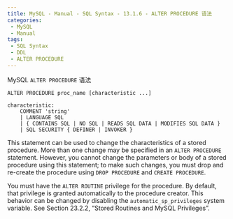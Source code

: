 ```yaml
---
title: MySQL - Manual - SQL Syntax - 13.1.6 - ALTER PROCEDURE 语法
categories: 
 - MySQL
 - Manual
tags: 
 - SQL Syntax
 - DDL
 - ALTER PROCEDURE
---
```


MySQL `ALTER PROCEDURE` 语法

<!--more-->

```
ALTER PROCEDURE proc_name [characteristic ...]

characteristic:
    COMMENT 'string'
    | LANGUAGE SQL
    | { CONTAINS SQL | NO SQL | READS SQL DATA | MODIFIES SQL DATA }
    | SQL SECURITY { DEFINER | INVOKER }
```

This statement can be used to change the characteristics of a stored procedure. More than one change
may be specified in an `ALTER PROCEDURE` statement. However, you cannot change the parameters or
body of a stored procedure using this statement; to make such changes, you must drop and re-create the
procedure using `DROP PROCEDURE` and `CREATE PROCEDURE`.

You must have the `ALTER ROUTINE` privilege for the procedure. By default, that privilege is
granted automatically to the procedure creator. This behavior can be changed by disabling the
`automatic_sp_privileges` system variable. See Section 23.2.2, “Stored Routines and MySQL
Privileges”.


